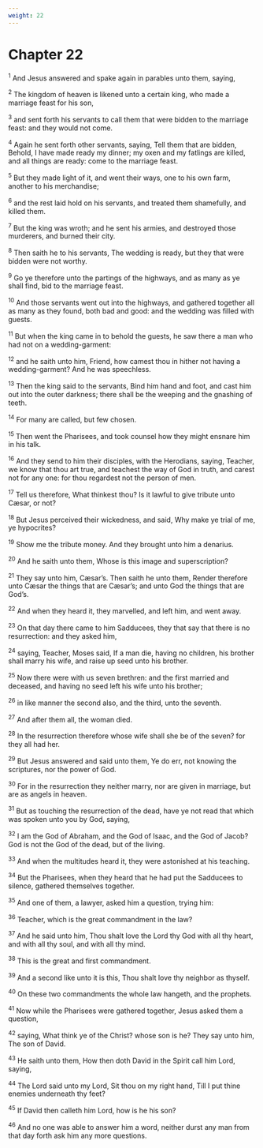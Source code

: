 ```yaml
---
weight: 22
---
```


# Chapter 22

<sup>1</sup> And Jesus answered and spake again in parables unto them, saying, 

<sup>2</sup> The kingdom of heaven is likened unto a certain king, who made a marriage feast for his son, 

<sup>3</sup> and sent forth his servants to call them that were bidden to the marriage feast: and they would not come. 

<sup>4</sup> Again he sent forth other servants, saying, Tell them that are bidden, Behold, I have made ready my dinner; my oxen and my fatlings are killed, and all things are ready: come to the marriage feast. 

<sup>5</sup> But they made light of it, and went their ways, one to his own farm, another to his merchandise; 

<sup>6</sup> and the rest laid hold on his servants, and treated them shamefully, and killed them. 

<sup>7</sup> But the king was wroth; and he sent his armies, and destroyed those murderers, and burned their city. 

<sup>8</sup> Then saith he to his servants, The wedding is ready, but they that were bidden were not worthy. 

<sup>9</sup> Go ye therefore unto the partings of the highways, and as many as ye shall find, bid to the marriage feast. 

<sup>10</sup> And those servants went out into the highways, and gathered together all as many as they found, both bad and good: and the wedding was filled with guests. 

<sup>11</sup> But when the king came in to behold the guests, he saw there a man who had not on a wedding-garment: 

<sup>12</sup> and he saith unto him, Friend, how camest thou in hither not having a wedding-garment? And he was speechless. 

<sup>13</sup> Then the king said to the servants, Bind him hand and foot, and cast him out into the outer darkness; there shall be the weeping and the gnashing of teeth. 

<sup>14</sup> For many are called, but few chosen. 

<sup>15</sup> Then went the Pharisees, and took counsel how they might ensnare him in his talk. 

<sup>16</sup> And they send to him their disciples, with the Herodians, saying, Teacher, we know that thou art true, and teachest the way of God in truth, and carest not for any one: for thou regardest not the person of men. 

<sup>17</sup> Tell us therefore, What thinkest thou? Is it lawful to give tribute unto Cæsar, or not? 

<sup>18</sup> But Jesus perceived their wickedness, and said, Why make ye trial of me, ye hypocrites? 

<sup>19</sup> Show me the tribute money. And they brought unto him a denarius. 

<sup>20</sup> And he saith unto them, Whose is this image and superscription? 

<sup>21</sup> They say unto him, Cæsar’s. Then saith he unto them, Render therefore unto Cæsar the things that are Cæsar’s; and unto God the things that are God’s. 

<sup>22</sup> And when they heard it, they marvelled, and left him, and went away. 

<sup>23</sup> On that day there came to him Sadducees, they that say that there is no resurrection: and they asked him, 

<sup>24</sup> saying, Teacher, Moses said, If a man die, having no children, his brother shall marry his wife, and raise up seed unto his brother. 

<sup>25</sup> Now there were with us seven brethren: and the first married and deceased, and having no seed left his wife unto his brother; 

<sup>26</sup> in like manner the second also, and the third, unto the seventh. 

<sup>27</sup> And after them all, the woman died. 

<sup>28</sup> In the resurrection therefore whose wife shall she be of the seven? for they all had her. 

<sup>29</sup> But Jesus answered and said unto them, Ye do err, not knowing the scriptures, nor the power of God. 

<sup>30</sup> For in the resurrection they neither marry, nor are given in marriage, but are as angels in heaven. 

<sup>31</sup> But as touching the resurrection of the dead, have ye not read that which was spoken unto you by God, saying, 

<sup>32</sup> I am the God of Abraham, and the God of Isaac, and the God of Jacob? God is not the God of the dead, but of the living. 

<sup>33</sup> And when the multitudes heard it, they were astonished at his teaching. 

<sup>34</sup> But the Pharisees, when they heard that he had put the Sadducees to silence, gathered themselves together. 

<sup>35</sup> And one of them, a lawyer, asked him a question, trying him: 

<sup>36</sup> Teacher, which is the great commandment in the law? 

<sup>37</sup> And he said unto him, Thou shalt love the Lord thy God with all thy heart, and with all thy soul, and with all thy mind. 

<sup>38</sup> This is the great and first commandment. 

<sup>39</sup> And a second like unto it is this, Thou shalt love thy neighbor as thyself. 

<sup>40</sup> On these two commandments the whole law hangeth, and the prophets. 

<sup>41</sup> Now while the Pharisees were gathered together, Jesus asked them a question, 

<sup>42</sup> saying, What think ye of the Christ? whose son is he? They say unto him, The son of David. 

<sup>43</sup> He saith unto them, How then doth David in the Spirit call him Lord, saying, 

<sup>44</sup> The Lord said unto my Lord, Sit thou on my right hand, Till I put thine enemies underneath thy feet? 

<sup>45</sup> If David then calleth him Lord, how is he his son? 

<sup>46</sup> And no one was able to answer him a word, neither durst any man from that day forth ask him any more questions. 


